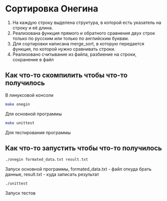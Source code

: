 # Сортировка Онегина
1. На каждую строку выделена структура, в которой есть указатель на строку и её длина.
1. Реализована функция прямого и обратного сравнения двух строк только по русским или только по английским буквам.
1. Для сортировки написана merge_sort, в которую передается функция, по которой нужно сравнивать строки.
1. Реализовано считывание из файла, разбиение на строки, сохранение в файл
## Как что-то скомпилить чтобы что-то получилось

В линуксовой консоли

```bash
make onegin
```
Для основной программы
```bash
make unittest
```
Для тестирования программы
## Как что-то запустить чтобы что-то получилось

```bash
./onegin formated_data.txt result.txt
```
Запуск основной программы, formated_data.txt - файл откуда брать данные, result.txt - куда записать результат
```bash
./unittest
```
Запуск тестов 

